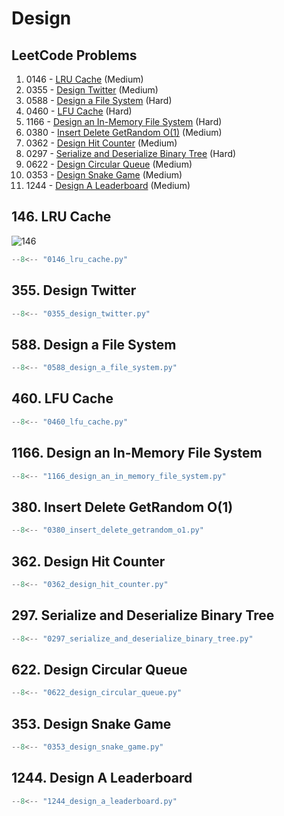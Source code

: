# Design

## LeetCode Problems

1. 0146 - [LRU Cache](https://leetcode.com/problems/lru-cache/) (Medium)
2. 0355 - [Design Twitter](https://leetcode.com/problems/design-twitter/) (Medium)
3. 0588 - [Design a File System](https://leetcode.com/problems/design-in-memory-file-system/) (Hard)
4. 0460 - [LFU Cache](https://leetcode.com/problems/lfu-cache/) (Hard)
5. 1166 - [Design an In-Memory File System](https://leetcode.com/problems/design-file-system/) (Hard)
6. 0380 - [Insert Delete GetRandom O(1)](https://leetcode.com/problems/insert-delete-getrandom-o1/) (Medium)
7. 0362 - [Design Hit Counter](https://leetcode.com/problems/design-hit-counter/) (Medium)
8. 0297 - [Serialize and Deserialize Binary Tree](https://leetcode.com/problems/serialize-and-deserialize-binary-tree/) (Hard)
9. 0622 - [Design Circular Queue](https://leetcode.com/problems/design-circular-queue/) (Medium)
10. 0353 - [Design Snake Game](https://leetcode.com/problems/design-snake-game/) (Medium)
11. 1244 - [Design A Leaderboard](https://leetcode.com/problems/design-a-leaderboard/) (Medium)

## 146. LRU Cache

![146](https://miro.medium.com/v2/resize:fit:650/0*fOwBd3z0XtHh7WN1.png)

```python
--8<-- "0146_lru_cache.py"
```

## 355. Design Twitter

```python
--8<-- "0355_design_twitter.py"
```

## 588. Design a File System

```python
--8<-- "0588_design_a_file_system.py"
```

## 460. LFU Cache

```python
--8<-- "0460_lfu_cache.py"
```

## 1166. Design an In-Memory File System

```python
--8<-- "1166_design_an_in_memory_file_system.py"
```

## 380. Insert Delete GetRandom O(1)

```python
--8<-- "0380_insert_delete_getrandom_o1.py"
```

## 362. Design Hit Counter

```python
--8<-- "0362_design_hit_counter.py"
```

## 297. Serialize and Deserialize Binary Tree

```python
--8<-- "0297_serialize_and_deserialize_binary_tree.py"
```

## 622. Design Circular Queue

```python
--8<-- "0622_design_circular_queue.py"
```

## 353. Design Snake Game

```python
--8<-- "0353_design_snake_game.py"
```

## 1244. Design A Leaderboard

```python
--8<-- "1244_design_a_leaderboard.py"
```
